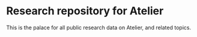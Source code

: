 # Research repository for Atelier

This is the palace for all public research data on Atelier, and related topics.
